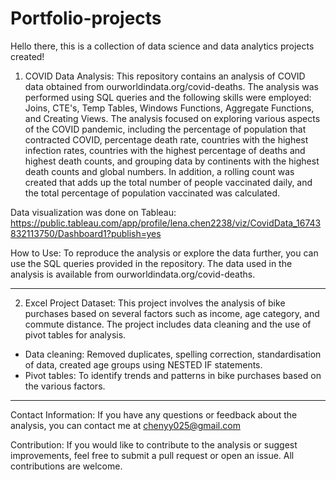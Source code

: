 # Portfolio-projects
Hello there, this is a collection of data science and data analytics projects created! 

1. COVID Data Analysis:
This repository contains an analysis of COVID data obtained from ourworldindata.org/covid-deaths. The analysis was performed using SQL queries and the following skills were employed: Joins, CTE's, Temp Tables, Windows Functions, Aggregate Functions, and Creating Views.
The analysis focused on exploring various aspects of the COVID pandemic, including the percentage of population that contracted COVID, percentage death rate, countries with the highest infection rates, countries with the highest percentage of deaths and highest death counts, and grouping data by continents with the highest death counts and global numbers. In addition, a rolling count was created that adds up the total number of people vaccinated daily, and the total percentage of population vaccinated was calculated.

Data visualization was done on Tableau: https://public.tableau.com/app/profile/lena.chen2238/viz/CovidData_16743832113750/Dashboard1?publish=yes


How to Use:
To reproduce the analysis or explore the data further, you can use the SQL queries provided in the repository. The data used in the analysis is available from ourworldindata.org/covid-deaths.

--------------------------------------------------------------------------------------------------------------------------------------
2. Excel Project Dataset: This project involves the analysis of bike purchases based on several factors such as income, age category, and commute distance. The project includes data cleaning and the use of pivot tables for analysis.
- Data cleaning: Removed duplicates, spelling correction, standardisation of data, created age groups using NESTED IF statements.
- Pivot tables: To identify trends and patterns in bike purchases based on the various factors.

--------------------------------------------------------------------------------------------------------------------------------------

Contact Information:
If you have any questions or feedback about the analysis, you can contact me at chenyy025@gmail.com

Contribution:
If you would like to contribute to the analysis or suggest improvements, feel free to submit a pull request or open an issue. All contributions are welcome.
